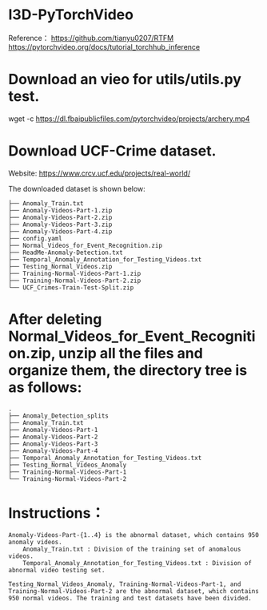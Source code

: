 # I3D-PyTorchVideo

Reference： https://github.com/tianyu0207/RTFM
https://pytorchvideo.org/docs/tutorial_torchhub_inference

# Download an vieo for utils/utils.py test. 
wget -c https://dl.fbaipublicfiles.com/pytorchvideo/projects/archery.mp4

# Download UCF-Crime dataset.
Website: https://www.crcv.ucf.edu/projects/real-world/

The downloaded dataset is shown below:
```
├── Anomaly_Train.txt
├── Anomaly-Videos-Part-1.zip
├── Anomaly-Videos-Part-2.zip
├── Anomaly-Videos-Part-3.zip
├── Anomaly-Videos-Part-4.zip
├── config.yaml
├── Normal_Videos_for_Event_Recognition.zip
├── ReadMe-Anomaly-Detection.txt
├── Temporal_Anomaly_Annotation_for_Testing_Videos.txt
├── Testing_Normal_Videos.zip
├── Training-Normal-Videos-Part-1.zip
├── Training-Normal-Videos-Part-2.zip
└── UCF_Crimes-Train-Test-Split.zip
```
# After deleting  Normal_Videos_for_Event_Recognition.zip, unzip all the files and organize them, the directory tree is as follows:
```
.
├── Anomaly_Detection_splits
├── Anomaly_Train.txt
├── Anomaly-Videos-Part-1
├── Anomaly-Videos-Part-2
├── Anomaly-Videos-Part-3
├── Anomaly-Videos-Part-4
├── Temporal_Anomaly_Annotation_for_Testing_Videos.txt
├── Testing_Normal_Videos_Anomaly
├── Training-Normal-Videos-Part-1
└── Training-Normal-Videos-Part-2
```
# Instructions：
    Anomaly-Videos-Part-{1..4} is the abnormal dataset, which contains 950 anomaly videos.
        Anomaly_Train.txt : Division of the training set of anomalous videos.
        Temporal_Anomaly_Annotation_for_Testing_Videos.txt : Division of abnormal video testing set.

    Testing_Normal_Videos_Anomaly, Training-Normal-Videos-Part-1, and Training-Normal-Videos-Part-2 are the abnormal dataset, which contains 950 normal videos. The training and test datasets have been divided.

# 


        
    





